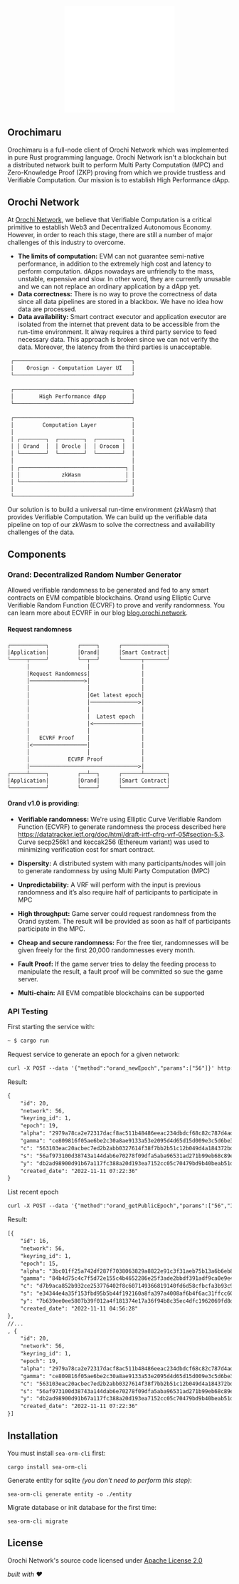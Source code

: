 <p align="center">
    <img src="./assets/orochimaru.png" alter="Orochimaru desu?">
</p>

## Orochimaru

Orochimaru is a full-node client of Orochi Network which was implemented in pure Rust programming language. Orochi Network isn't a blockchain but a distributed network built to perform Multi Party Computation (MPC) and Zero-Knowledge Proof (ZKP) proving from which we provide trustless and Verifiable Computation. Our mission is to establish High Performance dApp.

## Orochi Network

At [Orochi Network](https://orochi.network), we believe that Verifiable Computation is a critical primitive to establish Web3 and Decentralized Autonomous Economy. However, in order to reach this stage, there are still a number of major challenges of this industry to overcome.

- **The limits of computation:** EVM can not guarantee semi-native performance, in addition to the extremely high cost and latency to perform computation. dApps nowadays are unfriendly to the mass, unstable, expensive and slow. In other word, they are currently unusable and we can not replace an ordinary application by a dApp yet.
- **Data correctness:** There is no way to prove the correctness of data since all data pipelines are stored in a blackbox. We have no idea how data are processed.
- **Data availability:** Smart contract executor and application executor are isolated from the internet that prevent data to be accessible from the run-time environment. It alway requires a third party service to feed necessary data. This approach is broken since we can not verify the data. Moreover, the latency from the third parties is unacceptable.

```text
 ┌─────────────────────────────────────┐
 │    Orosign - Computation Layer UI   │
 └─────────────────────────────────────┘

 ┌─────────────────────────────────────┐
 │        High Performance dApp        │
 └─────────────────────────────────────┘

 ┌─────────────────────────────────────┐
 │         Computation Layer           │
 │                                     │
 │ ┌────────┐  ┌────────┐  ┌────────┐  │
 │ │ Orand  │  │ Orocle │  │ Orocom │  │
 │ └────────┘  └────────┘  └────────┘  │
 │                                     │
 │ ┌─────────────────────────────────┐ │
 │ │             zkWasm              │ │
 │ └─────────────────────────────────┘ │
 │                                     │
 └─────────────────────────────────────┘
```

Our solution is to build a universal run-time environment (zkWasm) that provides Verifiable Computation. We can build up the verifiable data pipeline on top of our zkWasm to solve the correctness and availability challenges of the data.

## Components

### Orand: Decentralized Random Number Generator

Allowed verifiable randomness to be generated and fed to any smart contracts on EVM compatible blockchains. Orand using Elliptic Curve Verifiable Random Function (ECVRF) to prove and verify randomness. You can learn more about ECVRF in our blog [blog.orochi.network](https://blog.orochi.network).

#### Request randomness

```
┌───────────┐         ┌─────┐      ┌──────────────┐
│Application│         │Orand│      │Smart Contract│
└─────┬─────┘         └──┬──┘      └──────┬───────┘
      │                  │                │
      │Request Randomness│                │
      │─────────────────>│                │
      │                  │                │
      │                  │Get latest epoch│
      │                  │───────────────>│
      │                  │                │
      │                  │  Latest epoch  │
      │                  │<───────────────│
      │                  │                │
      │   ECVRF Proof    │                │
      │<─────────────────│                │
      │                  │                │
      │            ECVRF Proof            │
      │──────────────────────────────────>│
┌─────┴─────┐         ┌──┴──┐      ┌──────┴───────┐
│Application│         │Orand│      │Smart Contract│
└───────────┘         └─────┘      └──────────────┘

```

#### Orand v1.0 is providing:

- **Verifiable randomness:** We're using Elliptic Curve Verifiable Random Function (ECVRF) to generate randomness the process described here https://datatracker.ietf.org/doc/html/draft-irtf-cfrg-vrf-05#section-5.3. Curve secp256k1 and keccak256 (Ethereum variant) was used to minimizing verification cost for smart contract.

- **Dispersity:** A distributed system with many participants/nodes will join to generate randomness by using Multi Party Computation (MPC)

- **Unpredictability:** A VRF will perform with the input is previous randomness and it’s also require half of participants to participate in MPC

- **High throughput:** Game server could request randomness from the Orand system. The result will be provided as soon as half of participants participate in the MPC.

- **Cheap and secure randomness:** For the free tier, randomnesses will be given freely for the first 20,000 randomnesses every month.

- **Fault Proof:** If the game server tries to delay the feeding process to manipulate the result, a fault proof will be committed so sue the game server.

- **Multi-chain:** All EVM compatible blockchains can be supported

### API Testing

First starting the service with:

```txt
~ $ cargo run
```

Request service to generate an epoch for a given network:

```txt
curl -X POST --data '{"method":"orand_newEpoch","params":["56"]}' http://localhost:3000
```

Result:

```txt
{
    "id": 20,
    "network": 56,
    "keyring_id": 1,
    "epoch": 19,
    "alpha": "2979a78ca2e72317dacf8ac511b48486eeac234dbdcf68c82c787d4adb9a2b17",
    "gamma": "ce809816f05ae6be2c30a8ae9133a53e2095d4d65d15d009e3c5d6be39a83d8eca32382fd95549dd5d3f82d55c71b7d002e5518897d29f20b9ddefc8f137bf36",
    "c": "563103eac20acbec7ed2b2abb0327614f38f7bb2b51c12b049d4a184372bdae2",
    "s": "56af973100d38743a144dab6e70278f09dfa5aba96531ad271b99eb68c89e44e",
    "y": "db2ad98900d91b67a117fc388a20d193ea7152cc05c70479bd9b40beab51d2bd",
    "created_date": "2022-11-11 07:22:36"
}
```

List recent epoch

```txt
curl -X POST --data '{"method":"orand_getPublicEpoch","params":["56","15"]}' http://localhost:3000
```

Result:

```txt
[{
    "id": 16,
    "network": 56,
    "keyring_id": 1,
    "epoch": 15,
    "alpha": "3bc01ff25a742df287f7038063829a8822e91c3f31aeb75b13a6b6eb8950e31b",
    "gamma": "84b4d75c4c7f5d72e155c4b4652286e25f3ade2bbdf391adf9ca0e9e464c60cc2c181327795728913d1f6dd2b407cc61c8d30190455b3a626d8a969219f6e8c3",
    "c": "d7b9aca852b932ce253776402f8c607149366819140fd6d58cfbcfa3b93c9ce5",
    "s": "e34344e4a35f153fbd95b5b44f192160a8fa397a4008af6b4f6ac31ffcc60c80",
    "y": "7b639ee0ee5807b39f012a4f181374e17a36f94b8c35ec4dfc1962069fd8d426",
    "created_date": "2022-11-11 04:56:28"
},
//...
, {
    "id": 20,
    "network": 56,
    "keyring_id": 1,
    "epoch": 19,
    "alpha": "2979a78ca2e72317dacf8ac511b48486eeac234dbdcf68c82c787d4adb9a2b17",
    "gamma": "ce809816f05ae6be2c30a8ae9133a53e2095d4d65d15d009e3c5d6be39a83d8eca32382fd95549dd5d3f82d55c71b7d002e5518897d29f20b9ddefc8f137bf36",
    "c": "563103eac20acbec7ed2b2abb0327614f38f7bb2b51c12b049d4a184372bdae2",
    "s": "56af973100d38743a144dab6e70278f09dfa5aba96531ad271b99eb68c89e44e",
    "y": "db2ad98900d91b67a117fc388a20d193ea7152cc05c70479bd9b40beab51d2bd",
    "created_date": "2022-11-11 07:22:36"
}]
```

## Installation

You must install `sea-orm-cli` first:

```
cargo install sea-orm-cli
```

Generate entity for sqlite _(you don't need to perform this step)_:

```
sea-orm-cli generate entity -o ./entity
```

Migrate database or init database for the first time:

```
sea-orm-cli migrate
```

## License

Orochi Network's source code licensed under [Apache License 2.0](./LICENSE)

_built with ❤️_
